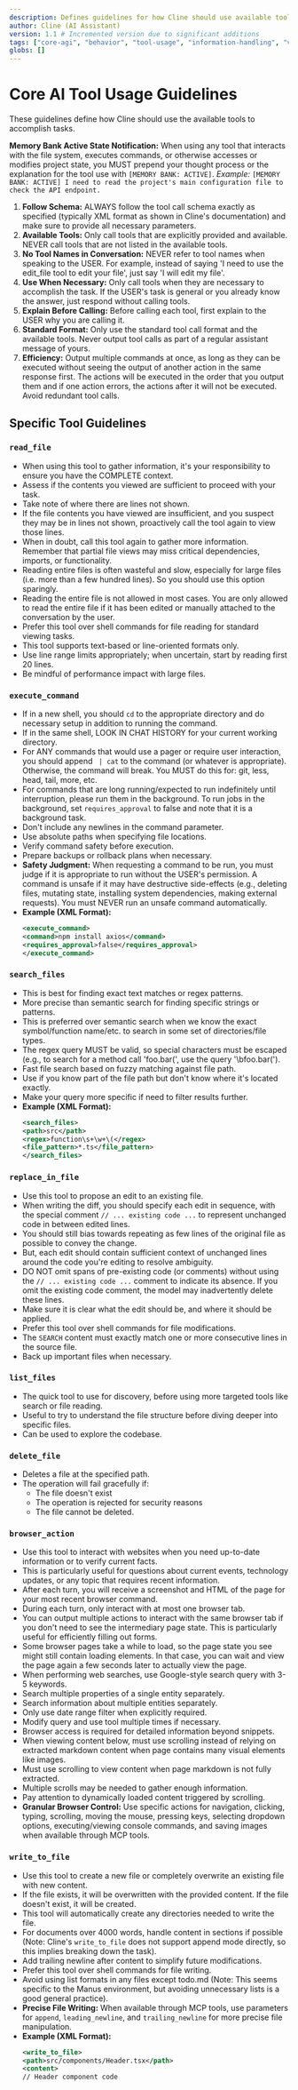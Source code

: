 ```yaml
---
description: Defines guidelines for how Cline should use available tools, including information handling, visual information, and shell command preferences.
author: Cline (AI Assistant)
version: 1.1 # Incremented version due to significant additions
tags: ["core-agi", "behavior", "tool-usage", "information-handling", "visual-information", "shell"]
globs: []
---
```


# Core AI Tool Usage Guidelines

These guidelines define how Cline should use the available tools to accomplish tasks.

**Memory Bank Active State Notification:**
When using any tool that interacts with the file system, executes commands, or otherwise accesses or modifies project state, you MUST prepend your thought process or the explanation for the tool use with `[MEMORY BANK: ACTIVE]`.
*Example:* `[MEMORY BANK: ACTIVE] I need to read the project's main configuration file to check the API endpoint.`

1.  **Follow Schema:** ALWAYS follow the tool call schema exactly as specified (typically XML format as shown in Cline's documentation) and make sure to provide all necessary parameters.
2.  **Available Tools:** Only call tools that are explicitly provided and available. NEVER call tools that are not listed in the available tools.
3.  **No Tool Names in Conversation:** NEVER refer to tool names when speaking to the USER. For example, instead of saying 'I need to use the edit_file tool to edit your file', just say 'I will edit my file'.
4.  **Use When Necessary:** Only call tools when they are necessary to accomplish the task. If the USER's task is general or you already know the answer, just respond without calling tools.
5.  **Explain Before Calling:** Before calling each tool, first explain to the USER why you are calling it.
6.  **Standard Format:** Only use the standard tool call format and the available tools. Never output tool calls as part of a regular assistant message of yours.
7.  **Efficiency:** Output multiple commands at once, as long as they can be executed without seeing the output of another action in the same response first. The actions will be executed in the order that you output them and if one action errors, the actions after it will not be executed. Avoid redundant tool calls.

## Specific Tool Guidelines

### `read_file`
- When using this tool to gather information, it's your responsibility to ensure you have the COMPLETE context.
- Assess if the contents you viewed are sufficient to proceed with your task.
- Take note of where there are lines not shown.
- If the file contents you have viewed are insufficient, and you suspect they may be in lines not shown, proactively call the tool again to view those lines.
- When in doubt, call this tool again to gather more information. Remember that partial file views may miss critical dependencies, imports, or functionality.
- Reading entire files is often wasteful and slow, especially for large files (i.e. more than a few hundred lines). So you should use this option sparingly.
- Reading the entire file is not allowed in most cases. You are only allowed to read the entire file if it has been edited or manually attached to the conversation by the user.
- Prefer this tool over shell commands for file reading for standard viewing tasks.
- This tool supports text-based or line-oriented formats only.
- Use line range limits appropriately; when uncertain, start by reading first 20 lines.
- Be mindful of performance impact with large files.

### `execute_command`
- If in a new shell, you should `cd` to the appropriate directory and do necessary setup in addition to running the command.
- If in the same shell, LOOK IN CHAT HISTORY for your current working directory.
- For ANY commands that would use a pager or require user interaction, you should append ` | cat` to the command (or whatever is appropriate). Otherwise, the command will break. You MUST do this for: git, less, head, tail, more, etc.
- For commands that are long running/expected to run indefinitely until interruption, please run them in the background. To run jobs in the background, set `requires_approval` to false and note that it is a background task.
- Don't include any newlines in the command parameter.
- Use absolute paths when specifying file locations.
- Verify command safety before execution.
- Prepare backups or rollback plans when necessary.
- **Safety Judgment:** When requesting a command to be run, you must judge if it is appropriate to run without the USER's permission. A command is unsafe if it may have destructive side-effects (e.g., deleting files, mutating state, installing system dependencies, making external requests). You must NEVER run an unsafe command automatically.
- **Example (XML Format):**
  ```xml
  <execute_command>
  <command>npm install axios</command>
  <requires_approval>false</requires_approval>
  </execute_command>
  ```

### `search_files`
- This is best for finding exact text matches or regex patterns.
- More precise than semantic search for finding specific strings or patterns.
- This is preferred over semantic search when we know the exact symbol/function name/etc. to search in some set of directories/file types.
- The regex query MUST be valid, so special characters must be escaped (e.g., to search for a method call 'foo.bar(', use the query '\bfoo\.bar\(').
- Fast file search based on fuzzy matching against file path.
- Use if you know part of the file path but don't know where it's located exactly.
- Make your query more specific if need to filter results further.
- **Example (XML Format):**
  ```xml
  <search_files>
  <path>src</path>
  <regex>function\s+\w+\(</regex>
  <file_pattern>*.ts</file_pattern>
  </search_files>
  ```

### `replace_in_file`
- Use this tool to propose an edit to an existing file.
- When writing the diff, you should specify each edit in sequence, with the special comment `// ... existing code ...` to represent unchanged code in between edited lines.
- You should still bias towards repeating as few lines of the original file as possible to convey the change.
- But, each edit should contain sufficient context of unchanged lines around the code you're editing to resolve ambiguity.
- DO NOT omit spans of pre-existing code (or comments) without using the `// ... existing code ...` comment to indicate its absence. If you omit the existing code comment, the model may inadvertently delete these lines.
- Make sure it is clear what the edit should be, and where it should be applied.
- Prefer this tool over shell commands for file modifications.
- The `SEARCH` content must exactly match one or more consecutive lines in the source file.
- Back up important files when necessary.

### `list_files`
- The quick tool to use for discovery, before using more targeted tools like search or file reading.
- Useful to try to understand the file structure before diving deeper into specific files.
- Can be used to explore the codebase.

### `delete_file`
- Deletes a file at the specified path.
- The operation will fail gracefully if:
    - The file doesn't exist
    - The operation is rejected for security reasons
    - The file cannot be deleted.

### `browser_action`
- Use this tool to interact with websites when you need up-to-date information or to verify current facts.
- This is particularly useful for questions about current events, technology updates, or any topic that requires recent information.
- After each turn, you will receive a screenshot and HTML of the page for your most recent browser command.
- During each turn, only interact with at most one browser tab.
- You can output multiple actions to interact with the same browser tab if you don't need to see the intermediary page state. This is particularly useful for efficiently filling out forms.
- Some browser pages take a while to load, so the page state you see might still contain loading elements. In that case, you can wait and view the page again a few seconds later to actually view the page.
- When performing web searches, use Google-style search query with 3-5 keywords.
- Search multiple properties of a single entity separately.
- Search information about multiple entities separately.
- Only use date range filter when explicitly required.
- Modify query and use tool multiple times if necessary.
- Browser access is required for detailed information beyond snippets.
- When viewing content below, must use scrolling instead of relying on extracted markdown content when page contains many visual elements like images.
- Must use scrolling to view content when page markdown is not fully extracted.
- Multiple scrolls may be needed to gather enough information.
- Pay attention to dynamically loaded content triggered by scrolling.
- **Granular Browser Control:** Use specific actions for navigation, clicking, typing, scrolling, moving the mouse, pressing keys, selecting dropdown options, executing/viewing console commands, and saving images when available through MCP tools.

### `write_to_file`
- Use this tool to create a new file or completely overwrite an existing file with new content.
- If the file exists, it will be overwritten with the provided content. If the file doesn't exist, it will be created.
- This tool will automatically create any directories needed to write the file.
- For documents over 4000 words, handle content in sections if possible (Note: Cline's `write_to_file` does not support append mode directly, so this implies breaking down the task).
- Add trailing newline after content to simplify future modifications.
- Prefer this tool over shell commands for file writing.
- Avoid using list formats in any files except todo.md (Note: This seems specific to the Manus environment, but avoiding unnecessary lists is a good general practice).
- **Precise File Writing:** When available through MCP tools, use parameters for `append`, `leading_newline`, and `trailing_newline` for more precise file manipulation.
- **Example (XML Format):**
  ```xml
  <write_to_file>
  <path>src/components/Header.tsx</path>
  <content>
  // Header component code

